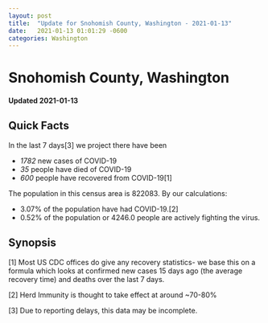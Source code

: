 ```yaml
---
layout: post
title:  "Update for Snohomish County, Washington - 2021-01-13"
date:   2021-01-13 01:01:29 -0600
categories: Washington
---
```


# Snohomish County, Washington
#### Updated 2021-01-13

## Quick Facts

In the last 7 days[3] we project there have been
- *1782* new cases of COVID-19
- *35* people have died of COVID-19
- *600* people have recovered from COVID-19[1]

The population in this census area is 822083. By our calculations:
- 3.07% of the population have had COVID-19.[2]
- 0.52% of the population or 4246.0 people are actively fighting the virus.

## Synopsis




[1] Most US CDC offices do give any recovery statistics- we base this on a formula which looks at confirmed new cases
15 days ago (the average recovery time) and deaths over the last 7 days.

[2] Herd Immunity is thought to take effect at around ~70-80%

[3] Due to reporting delays, this data may be incomplete.
 
    